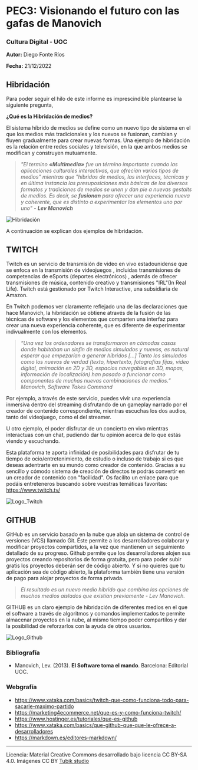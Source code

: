 
# PEC3: Visionando el futuro con las gafas de Manovich 

###  Cultura Digital - UOC


**Autor:** Diego Fonte Ríos

**Fecha:** 21/12/2022

## Hibridación

Para poder seguir el hilo de este informe es imprescindible plantearse la siguiente pregunta,

**¿Qué es la Hibridación de medios?**

 El sistema híbrido de medios se define como un nuevo tipo de sistema en el que los medios más tradicionales y los nuevos se fusionan, cambian y fluyen gradualmente para crear nuevas formas. Una ejemplo de hibridación es la relación entre redes sociales y televisión, en la que ambos medios se modifican y construyen mutuamente.

>*"El termino **«Multimedia»** fue un término importante cuando las aplicaciones culturales interactivas, que ofrecían varios tipos de medios" mientras que "híbridos de medios, las interfaces, técnicas y en última instancia las presuposiciones más básicas de los diversos formatos y tradiciones de medios se unen y dan pie a nuevas gestalts de medios. Es decir, se **fusionan** para ofrecer una experiencia nueva y coherente, que es distinto a experimentar los elementos uno por uno" -  **Lev Manovich***

![Hibridación](https://pbs.twimg.com/media/EAVNDNhXUAAwIIR.png) 

A continuación se explican dos ejemplos de hibridación.

## TWITCH

Twitch es un servicio de transmisión de video en vivo estadounidense que se enfoca en la transmisión de videojuegos , incluidas transmisiones de competencias de eSports (deportes electrónicos) , además de ofrecer transmisiones de música, contenido creativo y transmisiones "IRL"(In Real Life). Twitch está gestionado por Twitch Interactive, una subsidiaria de Amazon.

En Twitch podemos ver claramente reflejado una de las declaraciones que hace Manovich, la hibridación se obtiene através de la fusión de las técnicas de software y los elementos que comparten una interfaz para crear una nueva experiencia coherente, que es diferente de experimentar indivualmente con los elementos.

>*“Una vez los ordenadores se transformaron en cómodas casas donde habitaban un sinfín de medios simulados y nuevos, es natural esperar que empezarían a generar híbridos […] Tanto los simulados como los nuevos de verdad (texto, hipertexto, fotografías fijas, vídeo digital, animación en 2D y 3D, espacios navegables en 3D, mapas, información de localización) han pasado a funcionar como componentes de muchas nuevas combinaciones de medios.” Manovich, Software Takes Command*

Por ejemplo, a través de este servicio, puedes vivir una experiencia inmersiva dentro del streaming disfrutando de un gameplay narrado por el creador de contenido correspondiente, mientras escuchas los dos audios, tanto del videojuego, como el del streamer.

U otro ejemplo, el poder disfrutar de un concierto en vivo mientras interactuas con un chat, pudiendo dar tu opinión acerca de lo que estás viendo y escuchando.

Esta plataforma te aporta infinidad de posibilidades para disfrutar de tu tiempo de ocio/entretenimiento, de estudio o incluso de trabajo si es que deseas adentrarte en su mundo como creador de contenido.
Gracias a su sencillo y cómodo sistema de creación de directos te podrás convertir en un creador de contenido con "facilidad".
Os facilito un enlace para que podáis entreteneros buscando sobre vuestras temáticas favoritas: https://www.twitch.tv/

![Logo_Twitch](https://www.movistar.es/blog/wp-content/uploads/sites/3/2022/07/twitch-movistar.jpg)


## GITHUB

GitHub es un servicio basado en la nube que aloja un sistema de control de versiones (VCS) llamado Git. Éste permite a los desarrolladores colaborar y modificar proyectos compartidos, a la vez que mantienen un seguimiento detallado de su progreso.
Github permite que los desarrolladores alojen sus proyectos creando repositorios de forma gratuita, pero para poder subir gratis los proyectos deberán ser de código abierto. Y si no quieres que tu aplicación sea de código abierto, la plataforma también tiene una versión de pago para alojar proyectos de forma privada. 

>*El resultado es un nuevo medio híbrido que combina las opciones de muchos medios aislados que existían previamente - Lev Manovich.*

GITHUB es un claro ejemplo de hibridación de diferentes medios en el que el software a través de algoritmos y comandos implementados te permite almacenar proyectos en la nube, al mismo tiempo poder compartilos y dar la posibilidad de reforzarlos con la ayuda de otros usuarios.


![Logo_Github](https://global-uploads.webflow.com/5f5a53e153805db840dae2db/6073fbf151fa4565d48572dc_GitHub_aprender-programaci%25C3%25B3n.jpeg)

### Bibliografía

* Manovich, Lev. (2013). **El Software toma el mando**. Barcelona: Editorial UOC. 

### Webgrafía
* https://www.xataka.com/basics/twitch-que-como-funciona-todo-para-sacarle-maximo-partido
* https://marketing4ecommerce.net/que-es-y-como-funciona-twitch/
* https://www.hostinger.es/tutoriales/que-es-github
* https://www.xataka.com/basics/que-github-que-que-le-ofrece-a-desarrolladores
* https://markdown.es/editores-markdown/
----

Licencia: Material Creative Commons desarrollado bajo licencia CC BY-SA 4.0. Imágenes CC BY [Tubik studio](https://blog.tubikstudio.com/how-to-create-original-flat-illustrations-designers-tips/) 
